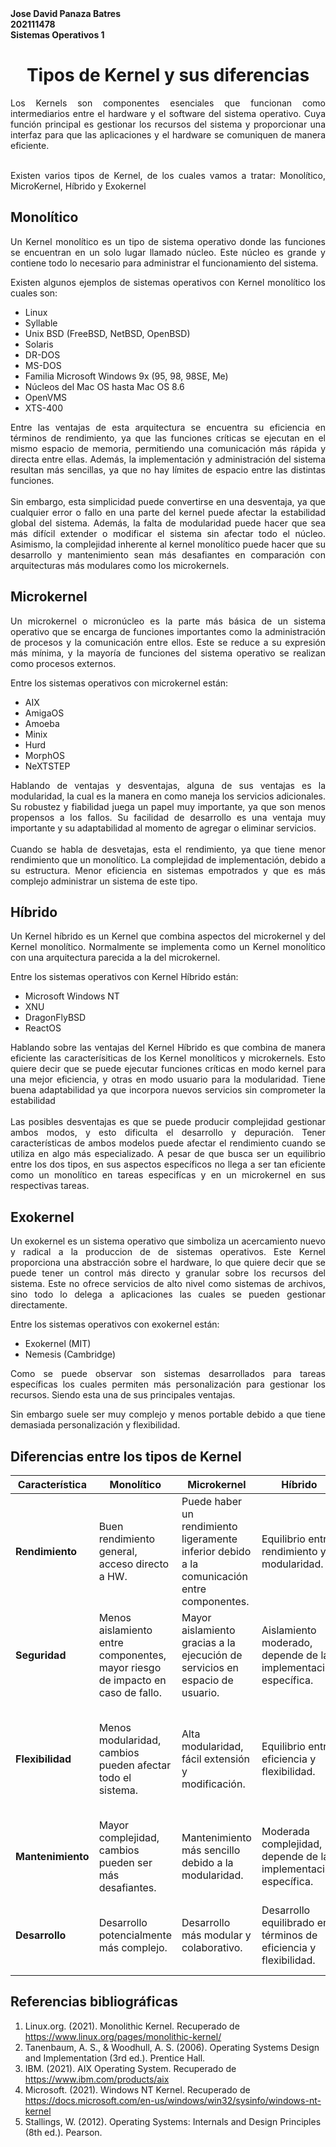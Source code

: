 <b>
Jose David Panaza Batres<br>
202111478<br>
Sistemas Operativos 1
</b>
<h1>
<center>
Tipos de Kernel y sus diferencias
</center> 
</h1>
<div style="text-align: justify;">
Los Kernels son componentes esenciales que funcionan como intermediarios entre el hardware y el software del sistema operativo. Cuya función principal es gestionar los recursos del sistema y proporcionar una interfaz para que las aplicaciones y el hardware se comuniquen de manera eficiente. <br><br>

Existen varios tipos de Kernel, de los cuales vamos a tratar: Monolítico, MicroKernel, Híbrido y Exokernel

<h2>Monolítico</h2>

Un Kernel monolítico es un tipo de sistema operativo donde las funciones se encuentran en un solo lugar llamado núcleo. Este núcleo es grande y contiene todo lo necesario para administrar el funcionamiento del sistema.

Existen algunos ejemplos de sistemas operativos con Kernel monolítico los cuales son:
<ul>
<li>Linux</li>
<li>Syllable</li>
<li>Unix BSD (FreeBSD, NetBSD, OpenBSD)</li>
<li>Solaris</li>
<li>DR-DOS</li>
<li>MS-DOS</li>
<li>Familia Microsoft Windows 9x (95, 98, 98SE, Me)</li>
<li>Núcleos del Mac OS hasta Mac OS 8.6</li>
<li>OpenVMS</li>
<li>XTS-400</li>
</ul>
Entre las ventajas de esta arquitectura se encuentra su eficiencia en términos de rendimiento, ya que las funciones críticas se ejecutan en el mismo espacio de memoria, permitiendo una comunicación más rápida y directa entre ellas. Además, la implementación y administración del sistema resultan más sencillas, ya que no hay límites de espacio entre las distintas funciones. <br><br>
Sin embargo, esta simplicidad puede convertirse en una desventaja, ya que cualquier error o fallo en una parte del kernel puede afectar la estabilidad global del sistema. Además, la falta de modularidad puede hacer que sea más difícil extender o modificar el sistema sin afectar todo el núcleo. Asimismo, la complejidad inherente al kernel monolítico puede hacer que su desarrollo y mantenimiento sean más desafiantes en comparación con arquitecturas más modulares como los microkernels.

<h2> Microkernel </h2>

Un microkernel o micronúcleo es la parte más básica de un sistema operativo que se encarga de funciones importantes como la administración de procesos y la comunicación entre ellos. Este se reduce a su expresión más mínima, y la mayoría de funciones del sistema operativo se realizan como procesos externos.

Entre los sistemas operativos con microkernel están:
<ul>
<li>AIX</li>
<li>AmigaOS</li>
<li>Amoeba</li>
<li>Minix</li>
<li>Hurd</li>
<li>MorphOS</li>
<li>NeXTSTEP</li>
</ul>

Hablando de ventajas y desventajas, alguna de sus ventajas es la modularidad, la cual es la manera en como maneja los servicios adicionales. Su robustez y fiabilidad juega un papel muy importante, ya que son menos propensos a los fallos. Su facilidad de desarrollo es una ventaja muy importante y su adaptabilidad al momento de agregar o eliminar servicios. <br><br>
Cuando se habla de desvetajas, esta el rendimiento, ya que tiene menor rendimiento que un monolítico. La complejidad de implementación, debido a su estructura. Menor eficiencia en sistemas empotrados y que es más complejo administrar un sistema de este tipo.

<h2>Híbrido</h2>

Un Kernel híbrido es un Kernel que combina aspectos del microkernel y del Kernel monolítico. Normalmente se implementa como un Kernel monolítico con una arquitectura parecida a la del microkernel.

Entre los sistemas operativos con Kernel Híbrido están:
<ul>
<li>Microsoft Windows NT</li>
<li>XNU</li>
<li>DragonFlyBSD</li>
<li>ReactOS</li>
</ul>
Hablando sobre las ventajas del Kernel Híbrido es que combina de manera eficiente las caracterísiticas de los Kernel monolíticos y microkernels. Esto quiere decir que se puede ejecutar funciones críticas en modo kernel para una mejor eficiencia, y otras en modo usuario para la modularidad. Tiene buena adaptabilidad ya que incorpora nuevos servicios sin comprometer la estabilidad<br><br>
Las posibles desventajas es que se puede producir complejidad gestionar ambos modos, y esto dificulta el desarrollo y depuración. Tener características de ambos modelos puede afectar el rendimiento cuando se utiliza en algo más especializado. A pesar de que busca ser un equilibrio entre los dos tipos, en sus aspectos específicos no llega a ser tan eficiente como un monolítico en tareas especifícas y en un microkernel en sus respectivas tareas.

<h2>Exokernel</h2>

Un exokernel es un sistema operativo que simboliza un acercamiento nuevo y radical a la produccion de de sistemas operativos. Este Kernel proporciona una abstracción sobre el hardware, lo que quiere decir que se puede tener un control más directo y granular sobre los recursos del sistema. Este no ofrece servicios de alto nivel como sistemas de archivos, sino todo lo delega a aplicaciones las cuales se pueden gestionar directamente. 

Entre los sistemas operativos con exokernel están:
<ul>
<li>Exokernel (MIT)</li>
<li>Nemesis (Cambridge)</li>
</ul>

Como se puede observar son sistemas desarrollados para tareas específicas los cuales permiten más personalización para gestionar los recursos. Siendo esta una de sus principales ventajas.

Sin embargo suele ser muy complejo y menos portable debido a que tiene demasiada personalización y flexibilidad.
</div>

<h2>Diferencias entre los tipos de Kernel</h2>

| Característica           | Monolítico                                      | Microkernel                                     | Híbrido                                       | Exokernel                                      |
|--------------------------|-------------------------------------------------|-------------------------------------------------|-----------------------------------------------|------------------------------------------------|
| **Rendimiento**          | Buen rendimiento general, acceso directo a HW.   | Puede haber un rendimiento ligeramente inferior debido a la comunicación entre componentes. | Equilibrio entre rendimiento y modularidad.    | Eficiencia potencialmente alta al eliminar abstracciones. |
| **Seguridad**            | Menos aislamiento entre componentes, mayor riesgo de impacto en caso de fallo. | Mayor aislamiento gracias a la ejecución de servicios en espacio de usuario. | Aislamiento moderado, depende de la implementación específica. | Aislamiento bajo, mayor riesgo de impacto en caso de fallo. |
| **Flexibilidad**         | Menos modularidad, cambios pueden afectar todo el sistema. | Alta modularidad, fácil extensión y modificación. | Equilibrio entre eficiencia y flexibilidad.     | Control directo y granular sobre recursos, pero con desafíos para implementar funciones comunes. |
| **Mantenimiento**        | Mayor complejidad, cambios pueden ser más desafiantes. | Mantenimiento más sencillo debido a la modularidad. | Moderada complejidad, depende de la implementación específica. | Puede ser complejo debido a la falta de abstracciones comunes. |
| **Desarrollo**           | Desarrollo potencialmente más complejo.            | Desarrollo más modular y colaborativo.          | Desarrollo equilibrado en términos de eficiencia y flexibilidad. | Desarrollo desafiante debido al control directo y la falta de abstracciones. |


<h2>Referencias bibliográficas</h2>

1. Linux.org. (2021). Monolithic Kernel. Recuperado de https://www.linux.org/pages/monolithic-kernel/
2. Tanenbaum, A. S., & Woodhull, A. S. (2006). Operating Systems Design and Implementation (3rd ed.). Prentice Hall.
3. IBM. (2021). AIX Operating System. Recuperado de https://www.ibm.com/products/aix
4. Microsoft. (2021). Windows NT Kernel. Recuperado de https://docs.microsoft.com/en-us/windows/win32/sysinfo/windows-nt-kernel
5. Stallings, W. (2012). Operating Systems: Internals and Design Principles (8th ed.). Pearson.